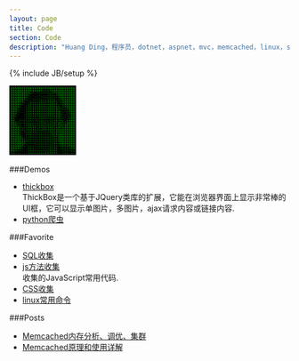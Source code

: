 ```yaml
---
layout: page
title: Code
section: Code
description: "Huang Ding，程序员，dotnet，aspnet，mvc，memcached，linux，sql"
---
```

{% include JB/setup %}

<img class="inset right" title="Huang Ding" src="/assets/images/me_matrix.png" alt="Huang Ding in the Matrix" width="120px">

###Demos
-   [thickbox](/code/thickbox-use.html)  
	ThickBox是一个基于JQuery类库的扩展，它能在浏览器界面上显示非常棒的UI框，它可以显示单图片，多图片，ajax请求内容或链接内容.
-	[python爬虫](/code/python-crawl-pages.html)

###Favorite
-   [SQL收集](/code/sql-collection.html)
-   [js方法收集](/code/js-method-collection.html)  
    收集的JavaScript常用代码.
-   [CSS收集](/code/css-collection.html)
-   [linux常用命令](/code/linux-command.html)

###Posts
-   [Memcached内存分析、调优、集群](/code/memcached-memory-analysis-tuning-clustering.html)
-	[Memcached原理和使用详解](/code/memcached-principle-and-use-detailed.html)
